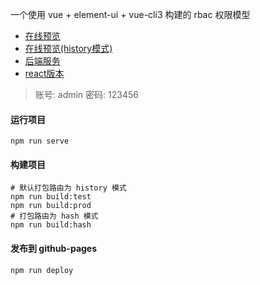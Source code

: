 一个使用 vue + element-ui + vue-cli3 构建的 rbac 权限模型

- [在线预览](https://qyhever.top/e-admin-vue)
- [在线预览(history模式)](https://qyhever.com/e-admin-vue)
- [后端服务](https://github.com/qyhever/e-admin-server/)
- [react版本](https://github.com/qyhever/e-admin-react/)

> 账号: admin 密码: 123456

#### 运行项目

```shell
npm run serve
```

#### 构建项目

```shell
# 默认打包路由为 history 模式
npm run build:test
npm run build:prod
# 打包路由为 hash 模式
npm run build:hash
```

#### 发布到 github-pages
```shell
npm run deploy
```

